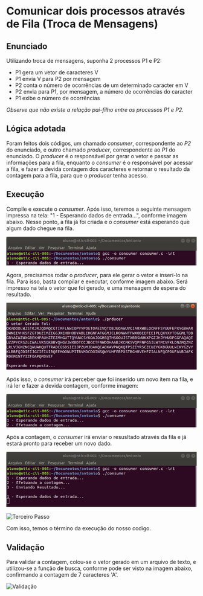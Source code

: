 # Comunicar dois processos através de Fila (Troca de Mensagens)

## Enunciado

Utilizando troca de mensagens, suponha 2 processos P1 e P2:

* P1 gera um vetor de caracteres V
* P1 envia V para P2 por mensagem
* P2 conta o número de ocorrências de um determinado caracter em V
* P2 envia para P1, por mensagem, a número de ocorrências do caracter
* P1 exibe o número de ocorrências

*Observe que não existe a relação pai-filho entre os processos P1 e P2.*

## Lógica adotada

Foram feitos dois códigos, um chamado *consumer*, correspondente ao *P2* do enunciado, e outro chamado *producer*, correspondente ao *P1* do enunciado. O *producer* é o responsável por gerar o vetor e passar as informações para a fila, enquanto o *consumer* é o responsável por acessar a fila, e fazer a devida contagem dos caracteres e retornar o resultado da contagem para a fila, para que o *producer* tenha acesso.

## Execução

Compile e execute o *consumer*. Após isso, teremos a seguinte mensagem impressa na tela: "1 - Esperando dados de entrada...", conforme imagem abaixo. Nesse ponto, a fila já foi criada e o *consumer* está esperando que algum dado chegue na fila.

![Primeiro passo Consumer](./imagens/passo1_consumer.png)

Agora, precisamos rodar o *producer*, para ele gerar o vetor e inserí-lo na fila. Para isso, basta compilar e executar, conforme imagem abaixo. Será impresso na tela o vetor que foi gerado, e uma mensagem de espera do resultado.

![Segundo Passo Producer](./imagens/passo1_producer.png)

Após isso, o *consumer* irá perceber que foi inserido um novo item na fila, e irá ler e fazer a devida contagem, conforme imagem:

![Segundo passo Consumer](./imagens/passo2_consumer.png)

Após a contagem, o *consumer* irá enviar o resusltado através da fila e já estará pronto para receber um novo dado.

![Terceiro passo Consumer](./imagens/passo4_consumer.png)

![Terceiro Passo](./imagens/passo3_recortado.png)

Com isso, temos o término da execução do nosso codigo.

## Validação

Para validar a contagem, colou-se o vetor gerado em um arquivo de texto, e utilizou-se a função de busca, conforme pode ser visto na imagem abaixo, confirmando a contagem de 7 caracteres 'A'.

![Validação](./imagens/confirmar.png)




